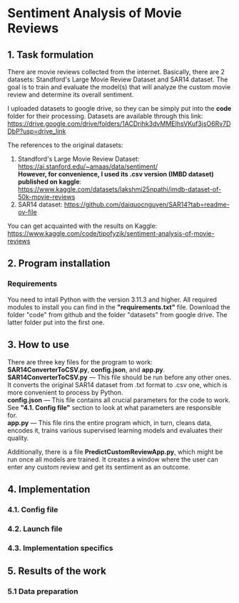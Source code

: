 # Sentiment Analysis of Movie Reviews

## 1. Task formulation
There are movie reviews collected from the internet. Basically, there are 2 datasets: Standford's Large Movie Review Dataset and SAR14 dataset. The goal is to train and evaluate the model(s) that will analyze the custom movie review and determine its overall sentiment.  

I uploaded datasets to google drive, so they can be simply put into the **code** folder for their processing. Datasets are available through this link: https://drive.google.com/drive/folders/1ACDrihk3dvMMEIhsVKuf3jsO6Rv7DDbP?usp=drive_link  

The references to the original datasets:  
1. Standford's Large Movie Review Dataset: https://ai.stanford.edu/~amaas/data/sentiment/  
**However, for convenience, I used its .csv version (IMBD dataset) published on kaggle**: https://www.kaggle.com/datasets/lakshmi25npathi/imdb-dataset-of-50k-movie-reviews   
2. SAR14 dataset: https://github.com/daiquocnguyen/SAR14?tab=readme-ov-file  

You can get acquainted with the results on Kaggle: https://www.kaggle.com/code/tipofyzik/sentiment-analysis-of-movie-reviews  

## 2. Program installation
### Requirements 
You need to intall Python with the version 3.11.3 and higher. All required modules to install you can find in the **"requirements.txt"** file. Download the folder "code" from github and the folder "datasets" from google drive. The latter folder put into the first one.  



## 3. How to use
There are three key files for the program to work: **SAR14ConverterToCSV.py**, **config.json**, and **app.py**.  
**SAR14ConverterToCSV.py** — This file should be run before any other ones. It converts the original SAR14 dataset from .txt format to .csv one, which is more convenient to process by Python.  
**config.json** — This file contains all crucial parameters for the code to work. See **"4.1. Config file"** section to look at what parameters are responsible for.  
**app.py** — This file rins the entire program which, in turn, cleans data, encodes it, trains various supervised learning models and evaluates their quality.  

Additionally, there is a file **PredictCustomReviewApp.py**, which might be run once all models are trained. It creates a window where the user can enter any custom review and get its sentiment as an outcome.  

## 4. Implementation
### 4.1. Config file

### 4.2. Launch file

### 4.3. Implementation specifics



## 5. Results of the work
### 5.1 Data preparation
<table>
  <tr>
  </tr>
  <tr>
  </tr>
  <tr>
  </tr>
  <tr>
  </tr>
</table>  





